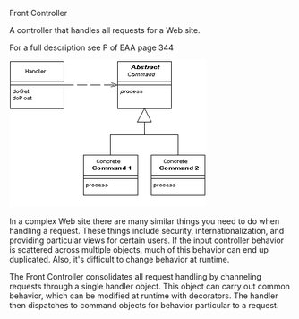 ﻿Front Controller

A controller that handles all requests for a Web site.

For a full description see P of EAA page 344

![File](file.png)

In a complex Web site there are many similar things you need to do when handling a request. These things include security, internationalization, and providing particular views for certain users. If the input controller behavior is scattered across multiple objects, much of this behavior can end up duplicated. Also, it's difficult to change behavior at runtime.

The Front Controller consolidates all request handling by channeling requests through a single handler object. This object can carry out common behavior, which can be modified at runtime with decorators. The handler then dispatches to command objects for behavior particular to a request.